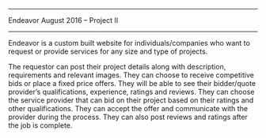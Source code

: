 ________________________________________
Endeavor
August 2016 – Project II
________________________________________
Endeavor is a custom built website for individuals/companies who want to request or provide services for any size and type of projects.

The requestor can post their project details along with description, requirements and relevant images. They can choose to receive competitive bids or place a fixed price offers. They will be able to see their bidder/quote provider’s qualifications, experience, ratings and reviews. They can choose the service provider that can bid on their project based on their ratings and other qualifications.  They can accept the offer and communicate with the provider during the process. They can also post reviews and ratings after the job is complete.

